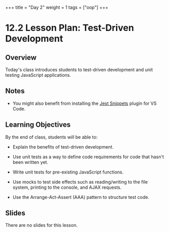 +++
title = "Day 2"
weight = 1
tags = ["oop"] 
+++

# 12.2 Lesson Plan: Test-Driven Development

## Overview

Today's class introduces students to test-driven development and unit testing JavaScript applications.

## Notes

* You might also benefit from installing the [Jest Snippets](https://marketplace.visualstudio.com/items?itemName=andys8.jest-snippets) plugin for VS Code.

## Learning Objectives

By the end of class, students will be able to:

* Explain the benefits of test-driven development.

* Use unit tests as a way to define code requirements for code that hasn't been written yet.

* Write unit tests for pre-existing JavaScript functions.

* Use mocks to test side effects such as reading/writing to the file system, printing to the console, and AJAX requests.

* Use the Arrange-Act-Assert (AAA) pattern to structure test code.

## Slides

There are no slides for this lesson.